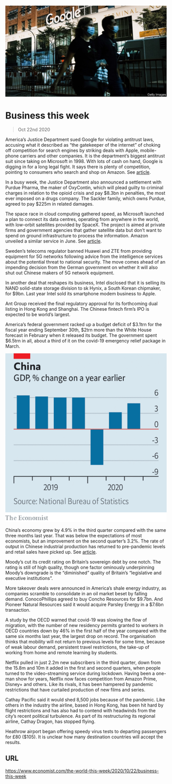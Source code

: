 ![](./images/20201024_WWP501.jpg)

# Business this week

> Oct 22nd 2020

America’s Justice Department sued Google for violating antitrust laws, accusing what it described as “the gatekeeper of the internet” of choking off competition for search engines by striking deals with Apple, mobile-phone carriers and other companies. It is the department’s biggest antitrust suit since taking on Microsoft in 1998. With lots of cash on hand, Google is digging in for a long legal fight. It says there is plenty of competition, pointing to consumers who search and shop on Amazon. See [article](https://www.economist.com//business/2020/10/21/american-trustbusters-take-on-google).

In a busy week, the Justice Department also announced a settlement with Purdue Pharma, the maker of OxyContin, which will plead guilty to criminal charges in relation to the opioid crisis and pay $8.3bn in penalties, the most ever imposed on a drugs company. The Sackler family, which owns Purdue, agreed to pay $225m in related damages.

The space race in cloud computing gathered speed, as Microsoft launched a plan to connect its data centres, operating from anywhere in the world, with low-orbit satellites provided by SpaceX. The project is aimed at private firms and government agencies that gather satellite data but don’t want to spend on ground infrastructure to process the information. Amazon unveiled a similar service in June. See [article](https://www.economist.com//leaders/2020/10/22/is-tech-getting-more-competitive).

Sweden’s telecoms regulator banned Huawei and ZTE from providing equipment for 5G networks following advice from the intelligence services about the potential threat to national security. The move comes ahead of an impending decision from the German government on whether it will also shut out Chinese makers of 5G network equipment.

In another deal that reshapes its business, Intel disclosed that it is selling its NAND solid-state storage division to  sk Hynix, a South Korean chipmaker, for $9bn. Last year Intel sold its smartphone modem business to Apple.

Ant Group received the final regulatory approval for its forthcoming dual listing in Hong Kong and Shanghai. The Chinese fintech firm’s IPO is expected to be world’s largest.

America’s federal government racked up a budget deficit of $3.1trn for the fiscal year ending September 30th, $2trn more than the White House forecast in February when it released its budget. The government spent $6.5trn in all, about a third of it on the covid-19 emergency relief package in March.



![](./images/20201024_WWC232.png)

China’s economy grew by 4.9% in the third quarter compared with the same three months last year. That was below the expectations of most economists, but an improvement on the second quarter’s 3.2%. The rate of output in Chinese industrial production has returned to pre-pandemic levels and retail sales have picked up. See [article](https://www.economist.com//node/21793479).

Moody’s cut its credit rating on Britain’s sovereign debt by one notch. The rating is still of high quality, though one factor ominously underpinning Moody’s downgrade is the “diminished” quality of Britain’s “legislative and executive institutions”.

More takeover deals were announced in America’s shale energy industry, as companies scramble to consolidate in an oil market beset by falling demand. ConocoPhillips agreed to buy Concho Resources for $9.7bn. And Pioneer Natural Resources said it would acquire Parsley Energy in a $7.6bn transaction.

A study by the OECD warned that covid-19 was slowing the flow of migration, with the number of new residency permits granted to workers in OECD countries down by 46% in the first half of the year compared with the same six months last year, the largest drop on record. The organisation thinks that mobility will not return to previous levels for some time, because of weak labour demand, persistent travel restrictions, the take-up of working from home and remote learning by students.

Netflix pulled in just 2.2m new subscribers in the third quarter, down from the 15.8m and 10m it added in the first and second quarters, when people turned to the video-streaming service during lockdown. Having been a one-man show for years, Netflix now faces competition from Amazon Prime, Disney+ and others. Like its rivals, it has been hampered by pandemic restrictions that have curtailed production of new films and series.

Cathay Pacific said it would shed 8,500 jobs because of the pandemic. Like others in the industry the airline, based in Hong Kong, has been hit hard by flight restrictions and has also had to contend with headwinds from the city’s recent political turbulence. As part of its restructuring its regional airline, Cathay Dragon, has stopped flying.

Heathrow airport began offering speedy virus tests to departing passengers for £80 ($105). It is unclear how many destination countries will accept the results.

## URL

https://www.economist.com/the-world-this-week/2020/10/22/business-this-week
